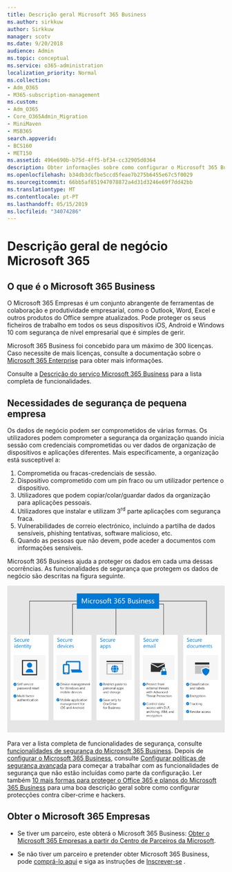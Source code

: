 ```yaml
---
title: Descrição geral Microsoft 365 Business
ms.author: sirkkuw
author: Sirkkuw
manager: scotv
ms.date: 9/20/2018
audience: Admin
ms.topic: conceptual
ms.service: o365-administration
localization_priority: Normal
ms.collection:
- Adm_O365
- M365-subscription-management
ms.custom:
- Adm_O365
- Core_O365Admin_Migration
- MiniMaven
- MSB365
search.appverid:
- BCS160
- MET150
ms.assetid: 496e690b-b75d-4ff5-bf34-cc32905d0364
description: Obter informações sobre como configurar o Microsoft 365 Business.
ms.openlocfilehash: b34db3dcfbe5ccd5feae7b275b6455e67c5f0029
ms.sourcegitcommit: 66bb5af851947078872a4d31d3246e69f7dd42bb
ms.translationtype: MT
ms.contentlocale: pt-PT
ms.lasthandoff: 05/15/2019
ms.locfileid: "34074286"
---
```

# <a name="overview-of-microsoft-365-business"></a>Descrição geral de negócio Microsoft 365

## <a name="what-is-microsoft-365-business"></a>O que é o Microsoft 365 Business

O Microsoft 365 Empresas é um conjunto abrangente de ferramentas de colaboração e produtividade empresarial, como o Outlook, Word, Excel e outros produtos do Office sempre atualizados. Pode proteger os seus ficheiros de trabalho em todos os seus dispositivos iOS, Android e Windows 10 com segurança de nível empresarial que é simples de gerir.
  
Microsoft 365 Business foi concebido para um máximo de 300 licenças. Caso necessite de mais licenças, consulte a documentação sobre o [Microsoft 365 Enterprise](https://go.microsoft.com/fwlink/p/?linkid=860986) para obter mais informações.

Consulte a [Descrição do serviço Microsoft 365 Business](https://docs.microsoft.com/office365/servicedescriptions/microsoft-365-business-service-description) para a lista completa de funcionalidades.
  
## <a name="small-business-security-needs"></a>Necessidades de segurança de pequena empresa

Os dados de negócio podem ser comprometidos de várias formas. Os utilizadores podem comprometer a segurança da organização quando inicia sessão com credenciais comprometidas ou ver dados de organização de dispositivos e aplicações diferentes. Mais especificamente, a organização está susceptível a:

1. Comprometida ou fracas-credenciais de sessão.
2. Dispositivo comprometido com um pin fraco ou um utilizador pertence o dispositivo.
3. Utilizadores que podem copiar/colar/guardar dados da organização para aplicações pessoais.
4. Utilizadores que instalar e utilizam 3<sup>rd</sup> parte aplicações com segurança fraca.
5. Vulnerabilidades de correio electrónico, incluindo a partilha de dados sensíveis, phishing tentativas, software malicioso, etc.
6. Quando as pessoas que não devem, pode aceder a documentos com informações sensíveis.

Microsoft 365 Business ajuda a proteger os dados em cada uma dessas ocorrências. As funcionalidades de segurança que protegem os dados de negócio são descritas na figura seguinte.

![Figura que mostra como o M365B protege a sua empresa.](media/m365businessvalueadd.png)

Para ver a lista completa de funcionalidades de segurança, consulte [funcionalidades de segurança do Microsoft 365 Business](security-features.md). Depois de [configurar o Microsoft 365 Business](set-up.md), consulte [Configurar políticas de segurança avançada](set-up-advanced-security.md) para começar a trabalhar com as funcionalidades de segurança que não estão incluídas como parte da configuração. Ler também [10 mais formas para proteger o Office 365 e planos do Microsoft 365 Business](https://docs.microsoft.com/office365/admin/security-and-compliance/secure-your-business-data) para uma boa descrição geral sobre como configurar protecções contra ciber-crime e hackers.

## <a name="get-microsoft-365-business"></a>Obter o Microsoft 365 Empresas

- Se tiver um parceiro, este obterá o Microsoft 365 Business: [Obter o Microsoft 365 Empresas a partir do Centro de Parceiros da Microsoft](get-microsoft-365-business.md#get-microsoft-365-business-from-microsoft-partner-center).

- Se não tiver um parceiro e pretender obter Microsoft 365 Business, pode [comprá-lo aqui](https://www.microsoft.com/microsoft-365/business) e siga as instruções de [Inscrever-se](sign-up.md) .